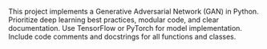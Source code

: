 <!-- Use this file to provide workspace-specific custom instructions to Copilot. For more details, visit https://code.visualstudio.com/docs/copilot/copilot-customization#_use-a-githubcopilotinstructionsmd-file -->

This project implements a Generative Adversarial Network (GAN) in Python. Prioritize deep learning best practices, modular code, and clear documentation. Use TensorFlow or PyTorch for model implementation. Include code comments and docstrings for all functions and classes.
